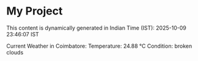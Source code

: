 # My Project

This content is dynamically generated in Indian Time (IST): 2025-10-09 23:46:07 IST


Current Weather in Coimbatore:
Temperature: 24.88 °C
Condition: broken clouds
